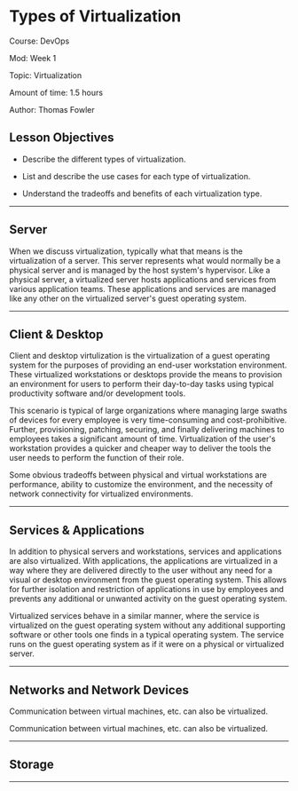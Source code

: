 # **Types of Virtualization**

Course: DevOps

Mod: Week 1

Topic: Virtualization

Amount of time: 1.5 hours

Author: Thomas Fowler

## **Lesson Objectives**

* Describe the different types of virtualization.

* List and describe the use cases for each type
of virtualization.

* Understand the tradeoffs and benefits of each
virtualization type.

--------------------------------------------

## **Server**

When we discuss virtualization, typically what that means is
the virtualization of a server. This server represents what
would normally be a physical server and is managed by the
host system's hypervisor. Like a physical server, a
virtualized server hosts applications and services from
various application teams. These applications and services
are managed like any other on the virtualized server's guest
operating system.

--------------------------------------------

## **Client & Desktop**

Client and desktop virtulization is the virtualization of a
guest operating system for the purposes of providing an end-user
workstation environment. These virtualized workstations or
desktops provide the means to provision an environment for users
to perform their day-to-day tasks using typical productivity
software and/or development tools.

This scenario is typical of large organizations where managing
large swaths of devices for every employee is very
time-consuming and cost-prohibitive. Further, provisioning,
patching, securing, and finally delivering machines to employees
takes a significant amount of time. Virtualization of the user's
workstation provides a quicker and cheaper way to deliver the
tools the user needs to perform the function of their role.

Some obvious tradeoffs between physical and virtual workstations
are performance, ability to customize the environment, and the
necessity of network connectivity for virtualized environments.

--------------------------------------------

## **Services & Applications**

In addition to physical servers and workstations, services and
applications are also virtualized. With applications, the
applications are virtualized in a way where they are delivered
directly to the user without any need for a visual or desktop
environment from the guest operating system. This allows for
further isolation and restriction of applications in use by
employees and prevents any additional or unwanted activity on
the guest operating system.

Virtualized services behave in a similar manner, where the
service is virtualized on the guest operating system without
any additional supporting software or other tools one finds
in a typical operating system. The service runs on the guest
operating system as if it were on a physical or virtualized
server.

--------------------------------------------

## **Networks and Network Devices**

Communication between virtual machines, etc. can also be
virtualized.

Communication between virtual machines, etc. can also be
virtualized.

--------------------------------------------

## **Storage**

--------------------------------------------
